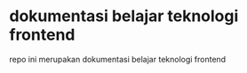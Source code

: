 # dokumentasi belajar teknologi frontend

repo ini merupakan dokumentasi belajar teknologi frontend
